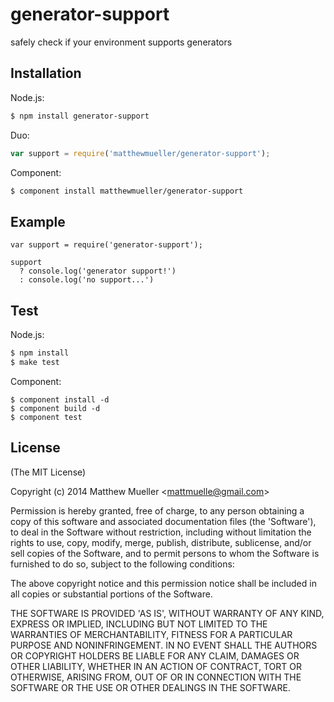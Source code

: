 
# generator-support

  safely check if your environment supports generators

## Installation

Node.js:

```bash
$ npm install generator-support
```

Duo:

```js
var support = require('matthewmueller/generator-support');
```

Component:

```bash
$ component install matthewmueller/generator-support
```

## Example

```
var support = require('generator-support');

support
  ? console.log('generator support!')
  : console.log('no support...')
```

## Test

Node.js:

```bash
$ npm install
$ make test
```

Component:

```
$ component install -d
$ component build -d
$ component test
```

## License

(The MIT License)

Copyright (c) 2014 Matthew Mueller &lt;mattmuelle@gmail.com&gt;

Permission is hereby granted, free of charge, to any person obtaining
a copy of this software and associated documentation files (the
'Software'), to deal in the Software without restriction, including
without limitation the rights to use, copy, modify, merge, publish,
distribute, sublicense, and/or sell copies of the Software, and to
permit persons to whom the Software is furnished to do so, subject to
the following conditions:

The above copyright notice and this permission notice shall be
included in all copies or substantial portions of the Software.

THE SOFTWARE IS PROVIDED 'AS IS', WITHOUT WARRANTY OF ANY KIND,
EXPRESS OR IMPLIED, INCLUDING BUT NOT LIMITED TO THE WARRANTIES OF
MERCHANTABILITY, FITNESS FOR A PARTICULAR PURPOSE AND NONINFRINGEMENT.
IN NO EVENT SHALL THE AUTHORS OR COPYRIGHT HOLDERS BE LIABLE FOR ANY
CLAIM, DAMAGES OR OTHER LIABILITY, WHETHER IN AN ACTION OF CONTRACT,
TORT OR OTHERWISE, ARISING FROM, OUT OF OR IN CONNECTION WITH THE
SOFTWARE OR THE USE OR OTHER DEALINGS IN THE SOFTWARE.
